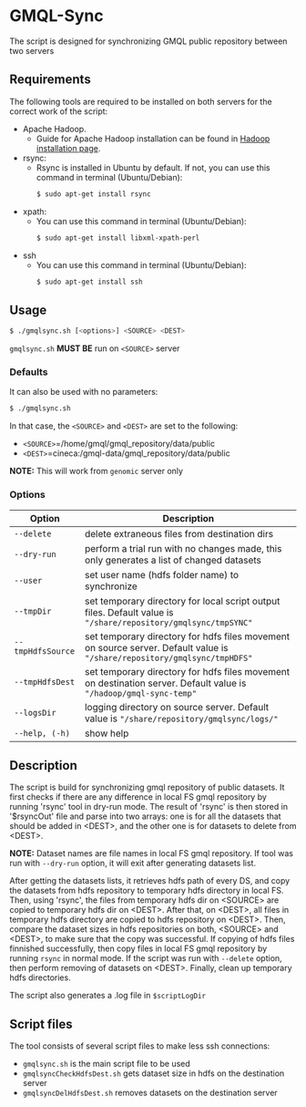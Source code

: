 # GMQL-Sync
The script is designed for synchronizing GMQL public repository between two servers

## Requirements
The following tools are required to be installed on both servers for the correct work of the script:
   - Apache Hadoop.
      - Guide for Apache Hadoop installation can be found in [Hadoop installation page](https://hadoop.apache.org/docs/stable/hadoop-project-dist/hadoop-common/SingleCluster.html).
   - rsync:
      - Rsync is installed in Ubuntu by default. If not, you can use this command in terminal (Ubuntu/Debian):
         ```sh
         $ sudo apt-get install rsync
         ```
   - xpath:
       - You can use this command in terminal (Ubuntu/Debian):
         ```sh
         $ sudo apt-get install libxml-xpath-perl
         ```
   - ssh
      - You can use this command in terminal (Ubuntu/Debian):
         ```sh
         $ sudo apt-get install ssh
         ```

## Usage
```sh
$ ./gmqlsync.sh [<options>] <SOURCE> <DEST>
```
`gmqlsync.sh` **MUST BE** run on `<SOURCE>` server
   
### Defaults
It can also be used with no parameters:
   ```sh 
   $ ./gmqlsync.sh
   ```
In that case, the `<SOURCE>` and `<DEST>` are set to the following:
  - `<SOURCE>`=/home/gmql/gmql_repository/data/public
  - `<DEST>`=cineca:/gmql-data/gmql_repository/data/public

**NOTE:** This will work from `genomic` server only

### Options
| Option | Description |
|--------|-------------|
|  `--delete`| delete extraneous files from destination dirs|
|  `--dry-run`| perform a trial run with no changes made, this only generates a list of changed datasets|
|  `--user`| set user name (hdfs folder name) to synchronize|
|  `--tmpDir`| set temporary directory for local script output files. Default value is `"/share/repository/gmqlsync/tmpSYNC"`|
|  `--tmpHdfsSource`| set temporary directory for hdfs files movement on source server. Default value is `"/share/repository/gmqlsync/tmpHDFS"`|
|  `--tmpHdfsDest`| set temporary directory for hdfs files movement on destination server. Default value is `"/hadoop/gmql-sync-temp"`|
|  `--logsDir`| logging directory on source server. Default value is `"/share/repository/gmqlsync/logs/"`|
|  `--help, (-h)`| show help|

## Description
The script is build for synchronizing gmql repository of public datasets.
It first checks if there are any difference in local FS gmql repository by running 'rsync' tool in dry-run mode.
The result of 'rsync' is then stored in '$rsyncOut' file and parse into two arrays: one is for all the datasets that should be added in \<DEST>, and the other one is for datasets to delete from \<DEST>.

**NOTE:** Dataset names are file names in local FS gmql repository. If tool was run with `--dry-run` option, it will exit after generating datasets list.

After getting the datasets lists, it retrieves hdfs path of every DS, and copy the datasets from hdfs repository to temporary hdfs directory in local FS.
Then, using 'rsync', the files from temporary hdfs dir on \<SOURCE> are copied to temporary hdfs dir on \<DEST>.
After that, on \<DEST>, all files in temporary hdfs directory are copied to hdfs repository on \<DEST>.
Then, compare the dataset sizes in hdfs repositories on both, \<SOURCE> and \<DEST>, to make sure that the copy was successful.
If copying of hdfs files finnished successfully, then copy files in local FS gmql repository by running `rsync` in normal mode.
If the script was run with `--delete` option, then perform removing of datasets on \<DEST>.
Finally, clean up temporary hdfs directories.

The script also generates a .log file in `$scriptLogDir`

## Script files
The tool consists of several script files to make less ssh connections:
- `gmqlsync.sh` is the main script file to be used
- `gmqlsyncCheckHdfsDest.sh` gets dataset size in hdfs on the destination server
- `gmqlsyncDelHdfsDest.sh` removes datasets on the destination server


